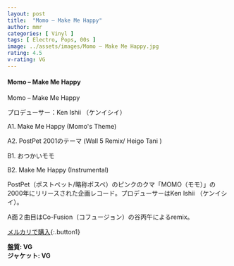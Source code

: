 ```yaml
---
layout: post
title:  "Momo – Make Me Happy"
author: mmr
categories: [ Vinyl ]
tags: [ Electro, Pops, 00s ]
image: ../assets/images/Momo – Make Me Happy.jpg
rating: 4.5
v-rating: VG
---
```


#### Momo – Make Me Happy

Momo – Make Me Happy

プロデューサー：Ken Ishii （ケンイシイ）

A1. Make Me Happy (Momo's Theme)

A2. PostPet 2001のテーマ (Wall 5 Remix/ Heigo Tani )

B1. おつかいモモ 

B2. Make Me Happy (Instrumental)

PostPet（ポストペット/略称ポスペ）のピンクのクマ「MOMO（モモ）」の2000年にリリースされた企画レコード。プロデューサーはKen Ishii （ケンイシイ）。

A面２曲目はCo-Fusion（コフュージョン）の谷丙午によるremix。

[メルカリで購入](https://jp.mercari.com/item/m95229129822?afid=6142608987){:.button1}

<div class="mt-4 mb-4 d-flex align-items-center">
<strong class="mr-1">盤質: VG</strong>
</div>
<div class="mt-4 mb-4 d-flex align-items-center">
<strong class="mr-1">ジャケット: VG</strong>
</div>

